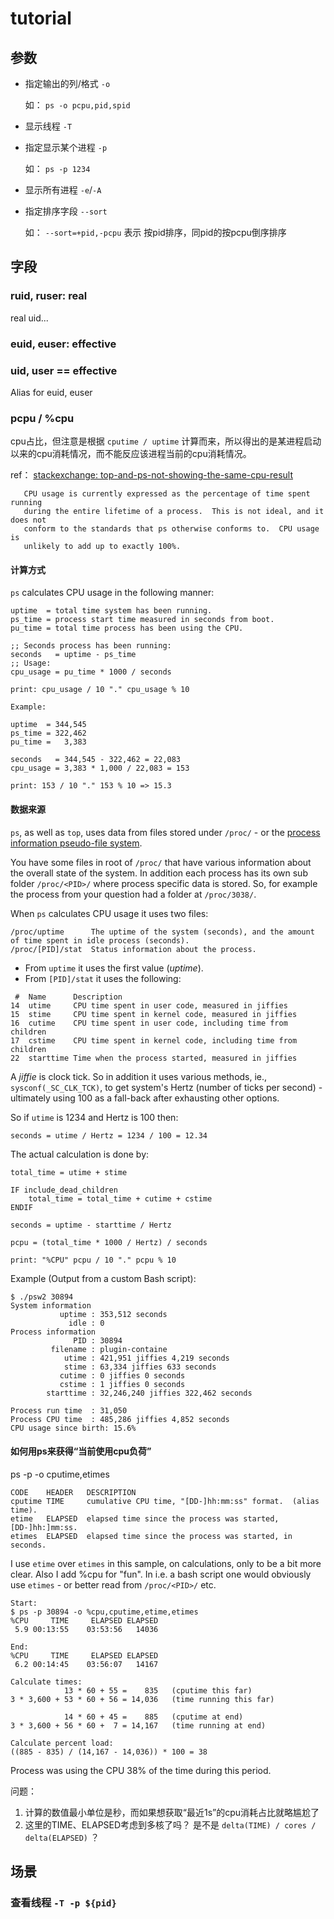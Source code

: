 

# tutorial



## 参数



* 指定输出的列/格式 `-o`

  如： `ps -o pcpu,pid,spid`

* 显示线程 `-T`

* 指定显示某个进程 `-p`

  如： `ps -p 1234`

* 显示所有进程 `-e`/`-A`

* 指定排序字段 `--sort`

  如： `--sort=+pid,-pcpu` 表示 按pid排序，同pid的按pcpu倒序排序



## 字段



### ruid, ruser: real



real uid...



### euid, euser: effective



### uid, user == effective



Alias for euid, euser



### pcpu / %cpu

cpu占比，但注意是根据 `cputime / uptime` 计算而来，所以得出的是某进程启动以来的cpu消耗情况，而不能反应该进程当前的cpu消耗情况。

ref： [stackexchange: top-and-ps-not-showing-the-same-cpu-result](https://unix.stackexchange.com/questions/58539/top-and-ps-not-showing-the-same-cpu-result)



```
   CPU usage is currently expressed as the percentage of time spent running
   during the entire lifetime of a process.  This is not ideal, and it does not
   conform to the standards that ps otherwise conforms to.  CPU usage is
   unlikely to add up to exactly 100%.
```



#### 计算方式



`ps` calculates CPU usage in the following manner:

```
uptime  = total time system has been running.
ps_time = process start time measured in seconds from boot.
pu_time = total time process has been using the CPU.

;; Seconds process has been running:
seconds   = uptime - ps_time
;; Usage:
cpu_usage = pu_time * 1000 / seconds

print: cpu_usage / 10 "." cpu_usage % 10

Example:

uptime  = 344,545
ps_time = 322,462
pu_time =   3,383

seconds   = 344,545 - 322,462 = 22,083
cpu_usage = 3,383 * 1,000 / 22,083 = 153

print: 153 / 10 "." 153 % 10 => 15.3
```



#### 数据来源



`ps`, as well as `top`, uses data from files stored under `/proc/` - or the [process information pseudo-file system](http://www.kernel.org/doc/man-pages/online/pages/man5/proc.5.html).

You have some files in root of `/proc/` that have various information about the overall state of the system. In addition each process has its own sub folder `/proc/<PID>/` where process specific data is stored. So, for example the process from your question had a folder at `/proc/3038/`.

When `ps` calculates CPU usage it uses two files:

```
/proc/uptime      The uptime of the system (seconds), and the amount of time spent in idle process (seconds).
/proc/[PID]/stat  Status information about the process.

```

- From `uptime` it uses the first value (*uptime*). 
- From `[PID]/stat` it uses the following:

```
 #  Name      Description
14  utime     CPU time spent in user code, measured in jiffies
15  stime     CPU time spent in kernel code, measured in jiffies
16  cutime    CPU time spent in user code, including time from children
17  cstime    CPU time spent in kernel code, including time from children 
22  starttime Time when the process started, measured in jiffies

```

A *jiffie* is clock tick. So in addition it uses various methods, ie., `sysconf(_SC_CLK_TCK)`, to get system's Hertz (number of ticks per second) - ultimately using 100 as a fall-back after exhausting other options.

So if `utime` is 1234 and Hertz is 100 then:

```
seconds = utime / Hertz = 1234 / 100 = 12.34

```

The actual calculation is done by:

```
total_time = utime + stime

IF include_dead_children
    total_time = total_time + cutime + cstime
ENDIF

seconds = uptime - starttime / Hertz

pcpu = (total_time * 1000 / Hertz) / seconds

print: "%CPU" pcpu / 10 "." pcpu % 10

```

Example (Output from a custom Bash script):

```
$ ./psw2 30894
System information
           uptime : 353,512 seconds
             idle : 0
Process information
              PID : 30894
         filename : plugin-containe
            utime : 421,951 jiffies 4,219 seconds
            stime : 63,334 jiffies 633 seconds
           cutime : 0 jiffies 0 seconds
           cstime : 1 jiffies 0 seconds
        starttime : 32,246,240 jiffies 322,462 seconds

Process run time  : 31,050
Process CPU time  : 485,286 jiffies 4,852 seconds
CPU usage since birth: 15.6%
```



#### 如何用ps来获得“当前使用cpu负荷”



ps -p  -o cputime,etimes

```
CODE    HEADER   DESCRIPTION
cputime TIME     cumulative CPU time, "[DD-]hh:mm:ss" format.  (alias time).
etime   ELAPSED  elapsed time since the process was started, [DD-]hh:]mm:ss.
etimes  ELAPSED  elapsed time since the process was started, in seconds.

```

I use `etime` over `etimes` in this sample, on calculations, only to be a bit more clear. Also I add %cpu for "fun". In i.e. a bash script one would obviously use `etimes` - or better read from `/proc/<PID>/` etc.

```
Start:
$ ps -p 30894 -o %cpu,cputime,etime,etimes
%CPU     TIME     ELAPSED ELAPSED
 5.9 00:13:55    03:53:56   14036

End:
%CPU     TIME     ELAPSED ELAPSED
 6.2 00:14:45    03:56:07   14167

Calculate times:
            13 * 60 + 55 =    835   (cputime this far)
3 * 3,600 + 53 * 60 + 56 = 14,036   (time running this far)

            14 * 60 + 45 =    885   (cputime at end)
3 * 3,600 + 56 * 60 +  7 = 14,167   (time running at end)

Calculate percent load:
((885 - 835) / (14,167 - 14,036)) * 100 = 38

```

Process was using the CPU 38% of the time during this period.



问题：

1. 计算的数值最小单位是秒，而如果想获取“最近1s”的cpu消耗占比就略尴尬了
2. 这里的TIME、ELAPSED考虑到多核了吗？ 是不是 `delta(TIME) / cores / delta(ELAPSED)` ？



## 场景



### 查看线程 `-T -p ${pid}`







